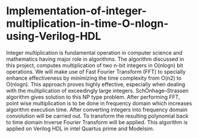 # Implementation-of-integer-multiplication-in-time-O-nlogn-using-Verilog-HDL
Integer multiplication is fundamental operation in computer science and mathematics having major role in algorithms. The algorithm discussed in this project, computes multiplication of two n-bit integers in O(nlogn) bit operations. We will make use of Fast Fourier Transform (FFT) to specially enhance effectiveness by minimizing the time complexity from O(n2) to O(nlogn). This approach proves highly effective, especially when dealing with the multiplication of exceedingly large integers. SchӦnhage–Strassen algorithm gives solution to this NP type problem. After performing FFT, point wise multiplication is to be done in frequency domain which increases algorithm execution time. After converting integers into frequency domain convolution will be carried out. To transform the resulting polynomial back to time domain Inverse Fourier Transform will be applied. This algorithm is applied on Verilog HDL in intel Quartus prime and Modelsim.
